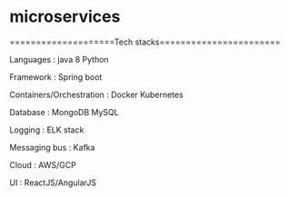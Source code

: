 # microservices
====================Tech stacks=======================

Languages :
java 8
Python

Framework : 
Spring boot

Containers/Orchestration : 
Docker
Kubernetes

Database : 
MongoDB
MySQL

Logging : 
ELK stack

Messaging bus : 
Kafka

Cloud : 
AWS/GCP

UI : 
ReactJS/AngularJS
